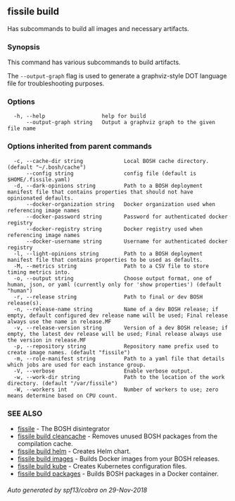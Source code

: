 ## fissile build

Has subcommands to build all images and necessary artifacts.

### Synopsis


This command has various subcommands to build artifacts.

The `--output-graph` flag is used to generate a graphviz-style DOT
language file for troubleshooting purposes.
	

### Options

```
  -h, --help                  help for build
      --output-graph string   Output a graphviz graph to the given file name
```

### Options inherited from parent commands

```
  -c, --cache-dir string             Local BOSH cache directory. (default "~/.bosh/cache")
      --config string                config file (default is $HOME/.fissile.yaml)
  -d, --dark-opinions string         Path to a BOSH deployment manifest file that contains properties that should not have opinionated defaults.
      --docker-organization string   Docker organization used when referencing image names
      --docker-password string       Password for authenticated docker registry
      --docker-registry string       Docker registry used when referencing image names
      --docker-username string       Username for authenticated docker registry
  -l, --light-opinions string        Path to a BOSH deployment manifest file that contains properties to be used as defaults.
  -M, --metrics string               Path to a CSV file to store timing metrics into.
  -o, --output string                Choose output format, one of human, json, or yaml (currently only for 'show properties') (default "human")
  -r, --release string               Path to final or dev BOSH release(s).
  -n, --release-name string          Name of a dev BOSH release; if empty, default configured dev release name will be used; Final release always use the name in release.MF
  -v, --release-version string       Version of a dev BOSH release; if empty, the latest dev release will be used; Final release always use the version in release.MF
  -p, --repository string            Repository name prefix used to create image names. (default "fissile")
  -m, --role-manifest string         Path to a yaml file that details which jobs are used for each instance group.
  -V, --verbose                      Enable verbose output.
  -w, --work-dir string              Path to the location of the work directory. (default "/var/fissile")
  -W, --workers int                  Number of workers to use; zero means determine based on CPU count.
```

### SEE ALSO

* [fissile](fissile.md)	 - The BOSH disintegrator
* [fissile build cleancache](fissile_build_cleancache.md)	 - Removes unused BOSH packages from the compilation cache.
* [fissile build helm](fissile_build_helm.md)	 - Creates Helm chart.
* [fissile build images](fissile_build_images.md)	 - Builds Docker images from your BOSH releases.
* [fissile build kube](fissile_build_kube.md)	 - Creates Kubernetes configuration files.
* [fissile build packages](fissile_build_packages.md)	 - Builds BOSH packages in a Docker container.

###### Auto generated by spf13/cobra on 29-Nov-2018
